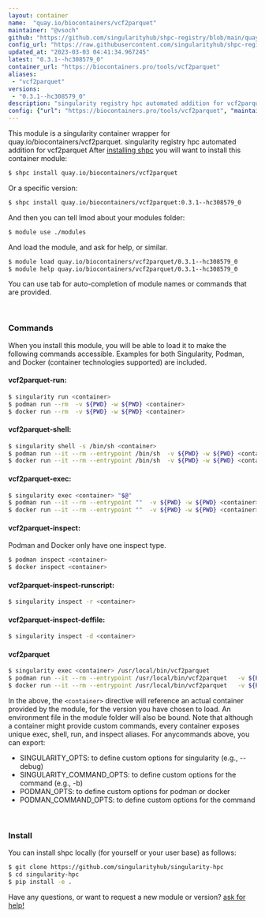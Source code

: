 ```yaml
---
layout: container
name:  "quay.io/biocontainers/vcf2parquet"
maintainer: "@vsoch"
github: "https://github.com/singularityhub/shpc-registry/blob/main/quay.io/biocontainers/vcf2parquet/container.yaml"
config_url: "https://raw.githubusercontent.com/singularityhub/shpc-registry/main/quay.io/biocontainers/vcf2parquet/container.yaml"
updated_at: "2023-03-03 04:41:34.967245"
latest: "0.3.1--hc308579_0"
container_url: "https://biocontainers.pro/tools/vcf2parquet"
aliases:
 - "vcf2parquet"
versions:
 - "0.3.1--hc308579_0"
description: "singularity registry hpc automated addition for vcf2parquet"
config: {"url": "https://biocontainers.pro/tools/vcf2parquet", "maintainer": "@vsoch", "description": "singularity registry hpc automated addition for vcf2parquet", "latest": {"0.3.1--hc308579_0": "sha256:81ac4b2a8ad072ef8a537e192e9c170c70b9e12212e28a33cb353e40427361d1"}, "tags": {"0.3.1--hc308579_0": "sha256:81ac4b2a8ad072ef8a537e192e9c170c70b9e12212e28a33cb353e40427361d1"}, "docker": "quay.io/biocontainers/vcf2parquet", "aliases": {"vcf2parquet": "/usr/local/bin/vcf2parquet"}}
---
```


This module is a singularity container wrapper for quay.io/biocontainers/vcf2parquet.
singularity registry hpc automated addition for vcf2parquet
After [installing shpc](#install) you will want to install this container module:


```bash
$ shpc install quay.io/biocontainers/vcf2parquet
```

Or a specific version:

```bash
$ shpc install quay.io/biocontainers/vcf2parquet:0.3.1--hc308579_0
```

And then you can tell lmod about your modules folder:

```bash
$ module use ./modules
```

And load the module, and ask for help, or similar.

```bash
$ module load quay.io/biocontainers/vcf2parquet/0.3.1--hc308579_0
$ module help quay.io/biocontainers/vcf2parquet/0.3.1--hc308579_0
```

You can use tab for auto-completion of module names or commands that are provided.

<br>

### Commands

When you install this module, you will be able to load it to make the following commands accessible.
Examples for both Singularity, Podman, and Docker (container technologies supported) are included.

#### vcf2parquet-run:

```bash
$ singularity run <container>
$ podman run --rm  -v ${PWD} -w ${PWD} <container>
$ docker run --rm  -v ${PWD} -w ${PWD} <container>
```

#### vcf2parquet-shell:

```bash
$ singularity shell -s /bin/sh <container>
$ podman run --it --rm --entrypoint /bin/sh  -v ${PWD} -w ${PWD} <container>
$ docker run --it --rm --entrypoint /bin/sh  -v ${PWD} -w ${PWD} <container>
```

#### vcf2parquet-exec:

```bash
$ singularity exec <container> "$@"
$ podman run --it --rm --entrypoint ""  -v ${PWD} -w ${PWD} <container> "$@"
$ docker run --it --rm --entrypoint ""  -v ${PWD} -w ${PWD} <container> "$@"
```

#### vcf2parquet-inspect:

Podman and Docker only have one inspect type.

```bash
$ podman inspect <container>
$ docker inspect <container>
```

#### vcf2parquet-inspect-runscript:

```bash
$ singularity inspect -r <container>
```

#### vcf2parquet-inspect-deffile:

```bash
$ singularity inspect -d <container>
```


#### vcf2parquet

```bash
$ singularity exec <container> /usr/local/bin/vcf2parquet
$ podman run --it --rm --entrypoint /usr/local/bin/vcf2parquet   -v ${PWD} -w ${PWD} <container> -c " $@"
$ docker run --it --rm --entrypoint /usr/local/bin/vcf2parquet   -v ${PWD} -w ${PWD} <container> -c " $@"
```



In the above, the `<container>` directive will reference an actual container provided
by the module, for the version you have chosen to load. An environment file in the
module folder will also be bound. Note that although a container
might provide custom commands, every container exposes unique exec, shell, run, and
inspect aliases. For anycommands above, you can export:

 - SINGULARITY_OPTS: to define custom options for singularity (e.g., --debug)
 - SINGULARITY_COMMAND_OPTS: to define custom options for the command (e.g., -b)
 - PODMAN_OPTS: to define custom options for podman or docker
 - PODMAN_COMMAND_OPTS: to define custom options for the command

<br>

### Install

You can install shpc locally (for yourself or your user base) as follows:

```bash
$ git clone https://github.com/singularityhub/singularity-hpc
$ cd singularity-hpc
$ pip install -e .
```

Have any questions, or want to request a new module or version? [ask for help!](https://github.com/singularityhub/singularity-hpc/issues)